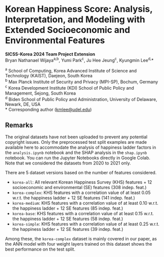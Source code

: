 # Korean Happiness Score: Analysis, Interpretation, and Modeling with Extended Socioeconomic and Environmental Features
__SICSS-Korea 2024 Team Project Extension__  
Bryan Nathanael Wijaya<sup>a,b</sup>, Yumi Park<sup>c</sup>, Ju Hee Jeung<sup>c</sup>, Kyungmin Lee<sup>d,</sup>*  

<sup>a</sup> School of Computing, Korea Advanced Institute of Science and Technology (KAIST), Daejeon, South Korea  
<sup>b</sup> Max Planck Institute of Security and Privacy (MPI-SP), Bochum, Germany  
<sup>c</sup> Korea Development Institute (KDI) School of Public Policy and Management, Sejong, South Korea  
<sup>d</sup> Biden School of Public Policy and Administration, University of Delaware, Newark, DE, USA  
\* Corresponding author ([kmlee@udel.edu](mailto:kmlee@udel.edu))  

## Remarks

The original datasets have not been uploaded to prevent any potential copyright issues. Only the preprocessed test split examples are made available here to accommodate the analysis of happiness ladder factors in the `analysis.ipynb` notebook and the SHAP analysis in the `shap.ipynb` notebook. You can run the Jupyter Notebooks directly in Google Colab. Note that we considered the datasets from 2020 to 2021 only.

There are 5 dataset versions based on the number of features considered.

- `korea-all`: All relevant Korean Happiness Survey (KHS) features + 12 socioeconomic and environmental (SE) features (308 indep. feat.)
- `korea-complex`: KHS features with a correlation value of at least 0.05 w.r.t. the happiness ladder + 12 SE features (141 indep. feat.)
- `korea-medium`: KHS features with a correlation value of at least 0.10 w.r.t. the happiness ladder + 12 SE features (85 indep. feat.)
- `korea-base`: KHS features with a correlation value of at least 0.15 w.r.t. the happiness ladder + 12 SE features (58 indep. feat.)
- `korea-simple`: KHS features with a correlation value of at least 0.25 w.r.t. the happiness ladder + 12 SE features (39 indep. feat.)

Among these, the `korea-complex` dataset is mainly covered in our paper, as the ANN model with four weight layers trained on this dataset shows the best performance on the test split. 
